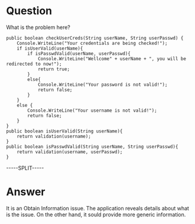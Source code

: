 # Question
 
What is the problem here?
 
```
public boolean checkUserCreds(String userName, String userPasswd) {
	Console.WriteLine("Your credentials are being checked!");
	if isUserValid(userName){
		if isPasswdValid(userName, userPasswd){
			Console.WriteLine("Wellcome" + userName + ", you will be redirected to now!");
			return true;
		}
		else{
			Console.WriteLine("Your password is not valid!");
			return false;
		}
	}
	else {
		Console.WriteLine("Your username is not valid!");
		return false;
	}
}
public boolean isUserValid(String userName){
	return validation(username);
}
public boolean isPasswdValid(String userName, String userPasswd){
	return validation(username, userPasswd);
}
```
 
-----SPLIT-----
 
# Answer

It is an Obtain Information issue. The application reveals details about what is the issue. On the other hand, it sould provide more generic information.